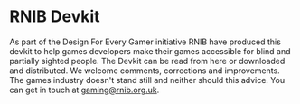 # RNIB Devkit
As part of the Design For Every Gamer initiative RNIB have produced this devkit to help games developers make their games accessible for blind and partially sighted people. The Devkit can be read from here or downloaded and distributed.  We welcome comments, corrections and improvements. The games industry doesn't stand still and neither should this advice. You can get in touch at gaming@rnib.org.uk.   
